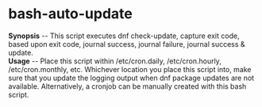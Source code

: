 # bash-auto-update

**Synopsis** -- This script executes dnf check-update, capture exit code, based upon exit code, journal success, journal failure, journal success & update.  
**Usage**    -- Place this script within /etc/cron.daily, /etc/cron.hourly, /etc/cron.monthly, etc. Whichever location you place this script into, make sure that you update the logging output when dnf package updates are not available. Alternatively, a cronjob can be manually created with this bash script.
